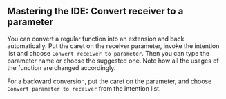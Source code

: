 ## Mastering the IDE: Convert receiver to a parameter

You can convert a regular function into an extension and back
automatically. Put the caret on the receiver parameter, invoke
the intention list and choose 
<span class="control">`Convert receiver to parameter`</span>.
Then you can type the parameter name or choose the suggested one.
Note how all the usages of the function are changed accordingly.

For a backward conversion, put the caret on the parameter, and
choose <span class="control">`Convert parameter to receiver`</span>
from the intention list.
